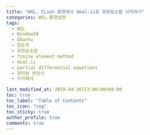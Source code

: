 ```yaml
---
title: "WSL, CLion 환경에서 deal.ii로 유한요소법 시작하기"
categories: WSL-환경설정
tags:
  - WSL
  - Window10
  - Ubuntu
  - 윈도우
  - 유한요소법
  - finite element method
  - deal.ii
  - partial differential equations
  - 편미분 방정식
  - 수치해석

last_modified_at: 2019-04-26T13:00:00+09:00
toc: true 
toc_label: "Table of Contents"
toc_icon: "cog" 
toc_sticky: true 
author_profile: true
comments: true
---
```


